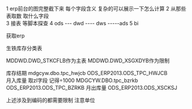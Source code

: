 1  erp前台的图完整截下来  每个字段含义  复杂的可以展示一下怎么计算
2  从那些表取数 取什么字段   
3  接表  等脚本探查
4 ods  ---  dwd  ----  dws   -----ads
5 bi


获取erp


生铁库存分类表

MDDWD.DWD_STKCFLB作为主表
MDDWD.DWD_XSGXDYB作为限制


库存结期   mdgcyw.dbo.tpc_hwjcb      ODS_ERP2013.ODS_TPC_HWJCB        
月入库量  取zl字段   记得÷1000   MDGCYW.DBO.tpc_bzrkb   ODS_ERP2013.ODS_TPC_BZRKB
月出库量  ODS_ERP2013.ODS_XSCKSJ

上述涉及到编码的都需要限制   注意单位